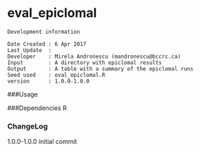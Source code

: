 # eval_epiclomal

```
Development information

Date Created : 6 Apr 2017
Last Update  :
Developer    : Mirela Andronescu (mandronescu@bccrc.ca)
Input        : A directory with epiclomal results
Output       : A table with a summary of the epiclomal runs
Seed used    : eval_epiclomal.R
version      : 1.0.0-1.0.0
```

###Usage


###Dependencies
R

### ChangeLog
1.0.0-1.0.0 initial commit

